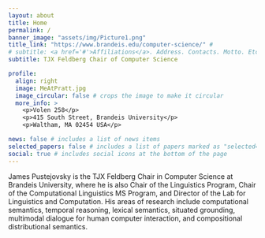 ```yaml
---
layout: about
title: Home
permalink: /
banner_image: "assets/img/Picture1.png"
title_link: "https://www.brandeis.edu/computer-science/" #
# subtitle: <a href='#'>Affiliations</a>. Address. Contacts. Motto. Etc.
subtitle: TJX Feldberg Chair of Computer Science

profile:
  align: right
  image: MeAtPratt.jpg
  image_circular: false # crops the image to make it circular
  more_info: >
    <p>Volen 258</p>
    <p>415 South Street, Brandeis University</p>
    <p>Waltham, MA 02454 USA</p>

news: false # includes a list of news items
selected_papers: false # includes a list of papers marked as "selected={true}"
social: true # includes social icons at the bottom of the page
---
```


James Pustejovsky is the TJX Feldberg Chair in Computer Science at Brandeis University, where he is also Chair of the Linguistics Program, Chair of the Computational Linguistics MS Program, and Director of the Lab for Linguistics and Computation. His areas of research include computational semantics, temporal reasoning, lexical semantics, situated grounding, multimodal dialogue for human computer interaction, and compositional distributional semantics.
